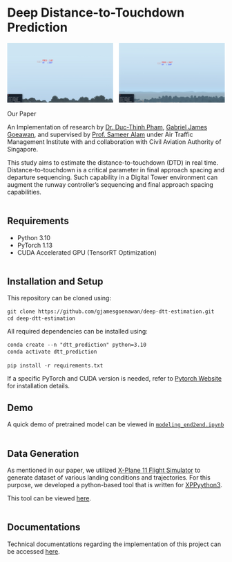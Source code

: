 # Deep Distance-to-Touchdown Prediction

<img src='images/normal_frame_inference.png'></img>

Our Paper

An Implementation of research by [Dr. Duc-Thinh Pham](https://scholar.google.com.sg/citations?user=hrGEgUUAAAAJ&hl=en), [Gabriel James Goeawan](https://www.linkedin.com/in/gjamesgoenawan/),  and supervised by [Prof. Sameer Alam](https://scholar.google.com.sg/citations?user=5W6FyV0AAAAJ&hl=en) under Air Traffic Management Institute with and collaboration with Civil Aviation Authority of Singapore.

This study aims to estimate the distance-to-touchdown (DTD) in real time. Distance-to-touchdown is a critical parameter in final approach spacing and departure sequencing. Such capability in a Digital Tower environment can augment the runway controller’s sequencing and final approach spacing capabilities.
<br><br>

## Requirements
- Python 3.10
- PyTorch 1.13
- CUDA Accelerated GPU (TensorRT Optimization)
<br><br>

## Installation and Setup
This repository can be cloned using:
```
git clone https://github.com/gjamesgoenawan/deep-dtt-estimation.git
cd deep-dtt-estimation
```

All required dependencies can be installed using:
```
conda create --n "dtt_prediction" python=3.10 
conda activate dtt_prediction

pip install -r requirements.txt
```
If a specific PyTorch and CUDA version is needed, refer to [Pytorch Website](https://pytorch.org/) for installation details.
<br>

## Demo
A quick demo of pretrained model can be viewed in [`modeling_end2end.ipynb`](modeling_end2end.ipynb)
<br><br>

## Data Generation
As mentioned in our paper, we utilized [X-Plane 11 Flight Simulator](https://www.x-plane.com/) to generate dataset of various landing conditions and trajectories. For this purpose, we developed a python-based tool that is written for [XPPyython3](https://xppython3.readthedocs.io/en/latest/index.html). 

This tool can be viewed [here](xp11/PI_video.py).
<br><br>

## Documentations
Technical documentations regarding the implementation of this project can be accessed [here](#).
<br><br>

